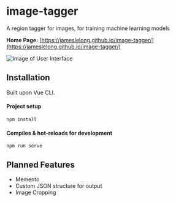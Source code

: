 # image-tagger

A region tagger for images, for training machine learning models

**Home Page:** [https://jameslelong.github.io/image-tagger/](https://jameslelong.github.io/image-tagger/)

![Image of User Interface](https://user-images.githubusercontent.com/30262492/89407433-27a34600-d762-11ea-9e0e-55ea2af38f43.PNG)

## Installation

Built upon Vue CLI.

#### Project setup
```
npm install
```

#### Compiles & hot-reloads for development
```
npm run serve
```

## Planned Features
* Memento
* Custom JSON structure for output
* Image Cropping
